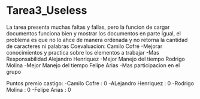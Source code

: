 # Tarea3_Useless
La tarea presenta muchas faltas y fallas, pero la funcion de cargar documentos funciona bien y mostrar los documentos en parte igual, el problema es que no lo ahce de manera 
ordenada y no retorna la cantidad de caracteres ni palabras
Coevaluacion:
Camilo Cofré
-Mejorar conocimientos y practica sobre los elementos a trabajar
-Mas Responsabilidad
Alejandro Henriquez
-Mejor Manejo del tiempo
Rodrigo Molina
-Mejor Manejo del tiempo
Felipe Arias
-Mas participacion en el grupo

Puntos premio castigo:
-Camilo Cofre : 0
-ALejandro Henriquez : 0
-Rodrigo Molina : 0
-Felipe Arias : 0
